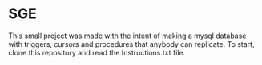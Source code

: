 # SGE
This small project was made with the intent of making a mysql database with triggers, cursors and procedures that anybody can replicate.
To start, clone this repository and read the Instructions.txt file.
